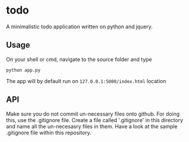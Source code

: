 # todo

A minimalistic todo application written on python and jquery.

## Usage
On your shell or cmd, navigate to the source folder and type
```shell
python app.py
```
The app will by default run on `127.0.0.1:5000/index.html` location

## API
Make sure you do not commit un-necessary files onto github. For doing this, use the .gitignore file. Create a file called '.gitignore' in this directory and name all the
un-necesasry files in them. Have a look at the sample .gitignore file within this repository.

